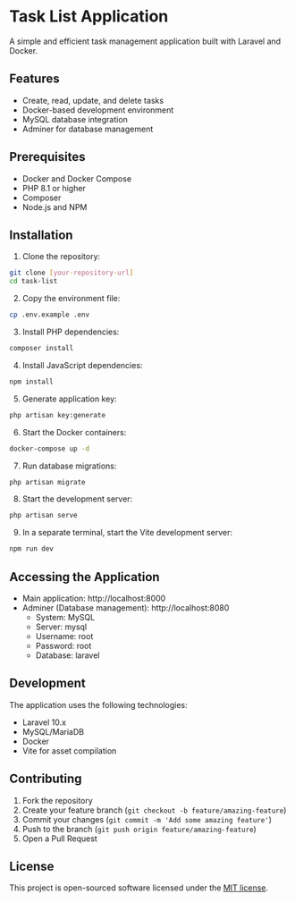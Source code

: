 # Task List Application

A simple and efficient task management application built with Laravel and Docker.

## Features

-   Create, read, update, and delete tasks
-   Docker-based development environment
-   MySQL database integration
-   Adminer for database management

## Prerequisites

-   Docker and Docker Compose
-   PHP 8.1 or higher
-   Composer
-   Node.js and NPM

## Installation

1. Clone the repository:

```bash
git clone [your-repository-url]
cd task-list
```

2. Copy the environment file:

```bash
cp .env.example .env
```

3. Install PHP dependencies:

```bash
composer install
```

4. Install JavaScript dependencies:

```bash
npm install
```

5. Generate application key:

```bash
php artisan key:generate
```

6. Start the Docker containers:

```bash
docker-compose up -d
```

7. Run database migrations:

```bash
php artisan migrate
```

8. Start the development server:

```bash
php artisan serve
```

9. In a separate terminal, start the Vite development server:

```bash
npm run dev
```

## Accessing the Application

-   Main application: http://localhost:8000
-   Adminer (Database management): http://localhost:8080
    -   System: MySQL
    -   Server: mysql
    -   Username: root
    -   Password: root
    -   Database: laravel

## Development

The application uses the following technologies:

-   Laravel 10.x
-   MySQL/MariaDB
-   Docker
-   Vite for asset compilation

## Contributing

1. Fork the repository
2. Create your feature branch (`git checkout -b feature/amazing-feature`)
3. Commit your changes (`git commit -m 'Add some amazing feature'`)
4. Push to the branch (`git push origin feature/amazing-feature`)
5. Open a Pull Request

## License

This project is open-sourced software licensed under the [MIT license](https://opensource.org/licenses/MIT).
